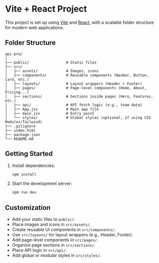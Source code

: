 # Vite + React Project

This project is set up using [Vite](https://vitejs.dev/) and [React](https://react.dev/), with a scalable folder structure for modern web applications.

## Folder Structure

```
api-pro/
│
├── public/                 # Static files
├── src/
│   ├── assets/             # Images, icons
│   ├── components/         # Reusable components (Navbar, Button, Card, etc.)
│   ├── layouts/            # Layout wrappers (Header + Footer)
│   ├── pages/              # Page-level components (Home, About, Pricing...)
│   ├── sections/           # Sections inside pages (Hero, Features, etc.)
│   ├── api/                # API fetch logic (e.g., team data)
│   ├── App.jsx             # Main app file
│   ├── main.jsx            # Entry point
│   └── styles/             # Global styles (optional, if using CSS Modules/Tailwind)
├── .gitignore
├── index.html
├── package.json
└── README.md
```

## Getting Started

1. Install dependencies:
   ```bash
   npm install
   ```
2. Start the development server:
   ```bash
   npm run dev
   ```

## Customization

- Add your static files to `public/`.
- Place images and icons in `src/assets/`.
- Create reusable UI components in `src/components/`.
- Use `src/layouts/` for layout wrappers (e.g., Header, Footer).
- Add page-level components in `src/pages/`.
- Organize page sections in `src/sections/`.
- Place API logic in `src/api/`.
- Add global or modular styles in `src/styles/`.
